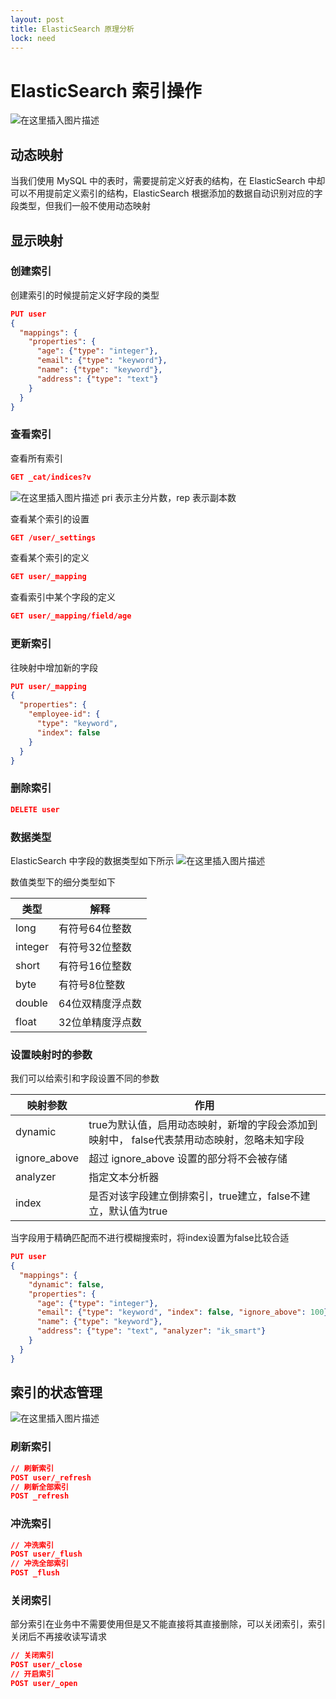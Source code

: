 ```yaml
---
layout: post
title: ElasticSearch 原理分析
lock: need
---
```


# ElasticSearch 索引操作

![在这里插入图片描述](https://img-blog.csdnimg.cn/028600d233db447fae72f9853882a1ae.jpg?)
## 动态映射

当我们使用 MySQL 中的表时，需要提前定义好表的结构，在 ElasticSearch 中却可以不用提前定义索引的结构，ElasticSearch 根据添加的数据自动识别对应的字段类型，但我们一般不使用动态映射
## 显示映射
### 创建索引
创建索引的时候提前定义好字段的类型

```json
PUT user
{
  "mappings": {
    "properties": {
      "age": {"type": "integer"},
      "email": {"type": "keyword"},
      "name": {"type": "keyword"},
      "address": {"type": "text"}
    }
  }
}
```
### 查看索引

查看所有索引

```json
GET _cat/indices?v
```
![在这里插入图片描述](https://img-blog.csdnimg.cn/direct/ea29eae7dd2243929df0eaa1ae3a9d54.png)
pri 表示主分片数，rep 表示副本数

查看某个索引的设置

```json
GET /user/_settings
```

查看某个索引的定义

```json
GET user/_mapping
```
查看索引中某个字段的定义

```json
GET user/_mapping/field/age
```
### 更新索引

往映射中增加新的字段

```json
PUT user/_mapping
{
  "properties": {
    "employee-id": {
      "type": "keyword",
      "index": false
    }
  }
}
```
### 删除索引

```json
DELETE user
```
### 数据类型

ElasticSearch 中字段的数据类型如下所示
![在这里插入图片描述](https://img-blog.csdnimg.cn/direct/643f89da8e3245c7ba1135820a9343c1.png)

数值类型下的细分类型如下

| 类型 | 解释 |
|--|--|
| long | 有符号64位整数 |
| integer | 有符号32位整数 |
| short | 有符号16位整数 |
| byte | 有符号8位整数 |
| double | 64位双精度浮点数 |
| float | 32位单精度浮点数 |
### 设置映射时的参数

我们可以给索引和字段设置不同的参数

| 映射参数 | 作用 |
|--|--|
|dynamic  | true为默认值，启用动态映射，新增的字段会添加到映射中， false代表禁用动态映射，忽略未知字段 |
| ignore_above | 超过 ignore_above 设置的部分将不会被存储|
| analyzer | 指定文本分析器 |
|index|是否对该字段建立倒排索引，true建立，false不建立，默认值为true|

当字段用于精确匹配而不进行模糊搜索时，将index设置为false比较合适

```json
PUT user
{
  "mappings": {
    "dynamic": false,
    "properties": {
      "age": {"type": "integer"},
      "email": {"type": "keyword", "index": false, "ignore_above": 100},
      "name": {"type": "keyword"},
      "address": {"type": "text", "analyzer": "ik_smart"}
    }
  }
}
```

## 索引的状态管理
![在这里插入图片描述](https://img-blog.csdnimg.cn/direct/f1bca83f01964622a71978d75f8a4a31.png)
### 刷新索引

```json
// 刷新索引
POST user/_refresh
// 刷新全部索引
POST _refresh
```

### 冲洗索引

```json
// 冲洗索引
POST user/_flush
// 冲洗全部索引
POST _flush
```

### 关闭索引

部分索引在业务中不需要使用但是又不能直接将其直接删除，可以关闭索引，索引关闭后不再接收读写请求

```json
// 关闭索引
POST user/_close
// 开启索引
POST user/_open
```
